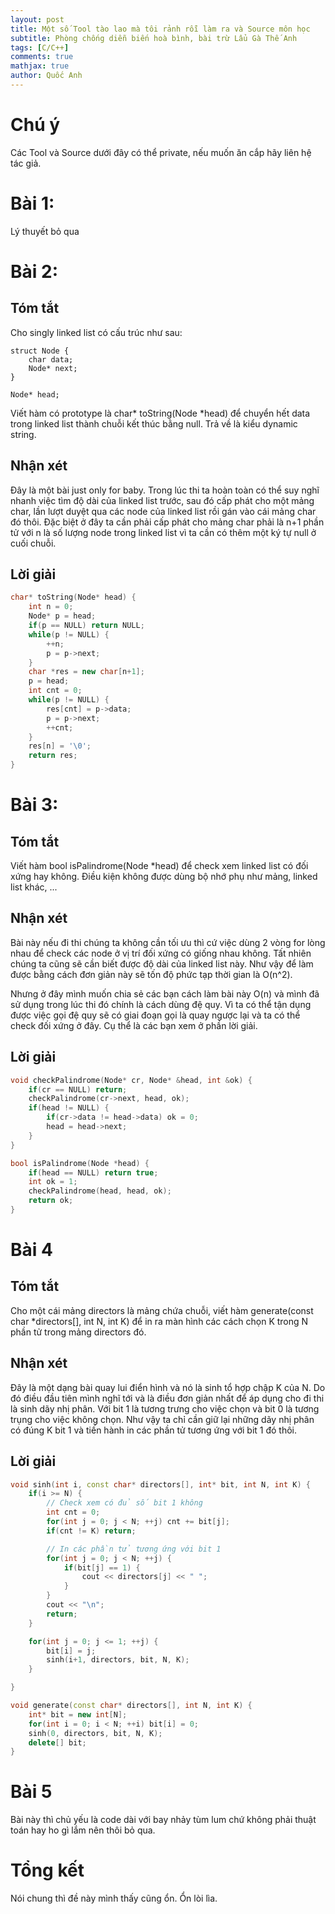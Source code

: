 ```yaml
---
layout: post
title: Một số Tool tào lao mà tôi rảnh rỗi làm ra và Source môn học
subtitle: Phòng chống diễn biến hoà bình, bài trừ Lẩu Gà Thế Anh
tags: [C/C++]
comments: true
mathjax: true
author: Quốc Anh
---
```


# Chú ý
Các Tool và Source dưới đây có thể private, nếu muốn ăn cắp hãy liên hệ tác giả.

# Bài 1:

Lý thuyết bỏ qua 

# Bài 2:

## Tóm tắt

Cho singly linked list có cấu trúc như sau:
~~~
struct Node {
    char data;
    Node* next;
}

Node* head;
~~~
Viết hàm có prototype là char* toString(Node *head) để chuyển hết data trong linked list thành chuỗi kết thúc bằng null. Trả về là kiểu dynamic string.

## Nhận xét

Đây là một bài just only for baby. Trong lúc thi ta hoàn toàn có thể suy nghĩ nhanh việc tìm độ dài của linked list trước, sau đó cấp phát cho một mảng char, lần lượt duyệt qua các node của linked list rồi gán vào cái mảng char đó thôi.
Đặc biệt ở đây ta cần phải cấp phát cho mảng char phải là n+1 phần tử với n là số lượng node trong linked list vì ta cần có thêm một ký tự null ở cuối chuỗi.

## Lời giải

```cpp
char* toString(Node* head) {
    int n = 0;
    Node* p = head;
    if(p == NULL) return NULL;
    while(p != NULL) {
        ++n;
        p = p->next;
    }
    char *res = new char[n+1];
    p = head;
    int cnt = 0;
    while(p != NULL) {
        res[cnt] = p->data;
        p = p->next;
        ++cnt;
    }
    res[n] = '\0';
    return res;
}
```

# Bài 3:

## Tóm tắt
Viết hàm bool isPalindrome(Node *head) để check xem linked list có đối xứng hay không. Điều kiện không được dùng bộ nhớ phụ như mảng, linked list khác, ...

## Nhận xét

Bài này nếu đi thi chúng ta không cần tối ưu thì cứ việc dùng 2 vòng for lòng nhau để check các node ở vị trí đối xứng có giống nhau không. Tất nhiên chúng ta cũng sẽ cần biết được độ dài của linked list này. Như vậy để làm được bằng cách đơn giản này sẽ tốn độ phức tạp thời gian là O(n^2).

Nhưng ở đây mình muốn chia sẻ các bạn cách làm bài này O(n) và mình đã sử dụng trong lúc thi đó chính là cách dùng đệ quy. Vì ta có thể tận dụng được việc gọi đệ quy sẽ có giai đoạn gọi là quay ngược lại và ta có thể check đối xứng ở đây. Cụ thể là các bạn xem ở phần lời giải.

## Lời giải

```cpp 
void checkPalindrome(Node* cr, Node* &head, int &ok) {
    if(cr == NULL) return;
    checkPalindrome(cr->next, head, ok);
    if(head != NULL) {
        if(cr->data != head->data) ok = 0;
        head = head->next;
    }
}

bool isPalindrome(Node *head) {
    if(head == NULL) return true;
    int ok = 1;
    checkPalindrome(head, head, ok);
    return ok;
}
```
# Bài 4

## Tóm tắt
Cho một cái mảng directors là mảng chứa chuỗi, viết hàm generate(const char *directors[], int N, int K) để in ra màn hình các cách chọn K trong N phần tử trong mảng directors đó.

## Nhận xét
Đây là một dạng bài quay lui điển hình và nó là sinh tổ hợp chập K của N. Do đó điều đầu tiên mình nghĩ tới và là điều đơn giản nhất để áp dụng cho đi thi là sinh dãy nhị phân. Với bit 1 là tương trưng cho việc chọn và bit 0 là tương trụng cho việc không chọn.
Như vậy ta chỉ cần giữ lại những dãy nhị phân có đúng K bit 1 và tiến hành in các phần tử tương ứng với bit 1 đó thôi.

## Lời giải

```cpp 
void sinh(int i, const char* directors[], int* bit, int N, int K) {
    if(i >= N) {
        // Check xem có đủ số bit 1 không
        int cnt = 0;
        for(int j = 0; j < N; ++j) cnt += bit[j];
        if(cnt != K) return;

        // In các phần tử tương ứng với bit 1
        for(int j = 0; j < N; ++j) {
            if(bit[j] == 1) {
                cout << directors[j] << " ";
            }
        }
        cout << "\n";
        return;
    }

    for(int j = 0; j <= 1; ++j) {
        bit[i] = j;
        sinh(i+1, directors, bit, N, K);
    }

}

void generate(const char* directors[], int N, int K) {
    int* bit = new int[N];
    for(int i = 0; i < N; ++i) bit[i] = 0;
    sinh(0, directors, bit, N, K);
    delete[] bit;
}
```

# Bài 5

Bài này thì chủ yếu là code dài với bay nhảy tùm lum chứ không phải thuật toán hay ho gì lắm nên thôi bỏ qua.

# Tổng kết

Nói chung thì đề này mình thấy cũng ổn.
Ổn lòi lìa.
